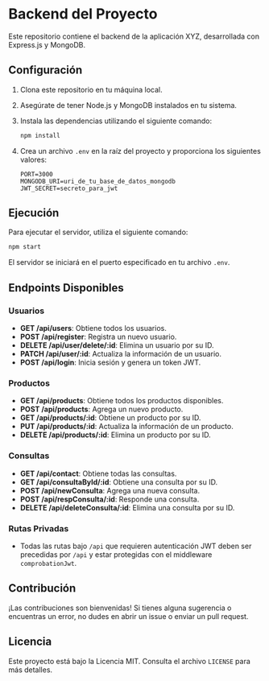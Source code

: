 # Backend del Proyecto

Este repositorio contiene el backend de la aplicación XYZ, desarrollada con Express.js y MongoDB.

## Configuración

1. Clona este repositorio en tu máquina local.
2. Asegúrate de tener Node.js y MongoDB instalados en tu sistema.
3. Instala las dependencias utilizando el siguiente comando:

    ```bash
    npm install
    ```

4. Crea un archivo `.env` en la raíz del proyecto y proporciona los siguientes valores:

    ```plaintext
    PORT=3000
    MONGODB_URI=uri_de_tu_base_de_datos_mongodb
    JWT_SECRET=secreto_para_jwt
    ```

## Ejecución

Para ejecutar el servidor, utiliza el siguiente comando:

```bash
npm start
```

El servidor se iniciará en el puerto especificado en tu archivo `.env`.

## Endpoints Disponibles

### Usuarios

- **GET /api/users**: Obtiene todos los usuarios.
- **POST /api/register**: Registra un nuevo usuario.
- **DELETE /api/user/delete/:id**: Elimina un usuario por su ID.
- **PATCH /api/user/:id**: Actualiza la información de un usuario.
- **POST /api/login**: Inicia sesión y genera un token JWT.

### Productos

- **GET /api/products**: Obtiene todos los productos disponibles.
- **POST /api/products**: Agrega un nuevo producto.
- **GET /api/products/:id**: Obtiene un producto por su ID.
- **PUT /api/products/:id**: Actualiza la información de un producto.
- **DELETE /api/products/:id**: Elimina un producto por su ID.

### Consultas

- **GET /api/contact**: Obtiene todas las consultas.
- **GET /api/consultaById/:id**: Obtiene una consulta por su ID.
- **POST /api/newConsulta**: Agrega una nueva consulta.
- **POST /api/respConsulta/:id**: Responde una consulta.
- **DELETE /api/deleteConsulta/:id**: Elimina una consulta por su ID.

### Rutas Privadas

- Todas las rutas bajo `/api` que requieren autenticación JWT deben ser precedidas por `/api` y estar protegidas con el middleware `comprobationJwt`.

## Contribución

¡Las contribuciones son bienvenidas! Si tienes alguna sugerencia o encuentras un error, no dudes en abrir un issue o enviar un pull request.

## Licencia

Este proyecto está bajo la Licencia MIT. Consulta el archivo `LICENSE` para más detalles.
